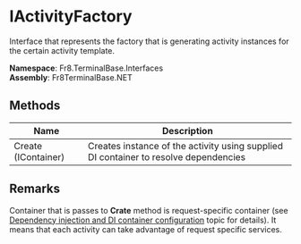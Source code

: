 # IActivityFactory

Interface that represents the factory that is generating activity instances for the certain activity template.

**Namespace**: Fr8.TerminalBase.Interfaces  
**Assembly**: Fr8TerminalBase.NET


## Methods
| Name                            |Description                                                                                 |
|---------------------------------|------------------------------------------------------------------------------------------- |
| Create (IContainer)   | Creates instance of the activity using supplied DI container to resolve dependencies|


## Remarks

Container that is passes to **Crate** method is request-specific container (see [Dependency injection and DI container configuration](/Docs/ForDevelopers/SDK/.NET/DI%20container%20configuration.md) topic for details). It means that each activity can take advantage of request specific services.